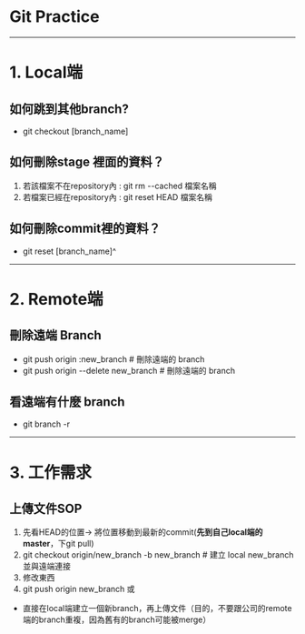# Git Practice
***
# 1. Local端 
## 如何跳到其他branch?
- git checkout [branch_name]
## 如何刪除stage 裡面的資料？
1. 若該檔案不在repository內 : git rm --cached 檔案名稱
2. 若檔案已經在repository內 : git reset HEAD 檔案名稱

## 如何刪除commit裡的資料？
- git reset [branch_name]^

***
# 2. Remote端
## 刪除遠端 Branch
- git push origin :new_branch # 刪除遠端的 branch
- git push origin --delete new_branch # 刪除遠端的 branch

## 看遠端有什麼 branch
- git branch -r 

***
# 3. 工作需求
## 上傳文件SOP
1. 先看HEAD的位置-> 將位置移動到最新的commit(**先到自己local端的master**，下git pull)
2. git checkout origin/new_branch -b new_branch # 建立 local new_branch 並與遠端連接
3. 修改東西
4. git push origin new_branch
或
- 直接在local端建立一個新branch，再上傳文件（目的，不要跟公司的remote端的branch重複，因為舊有的branch可能被merge）
